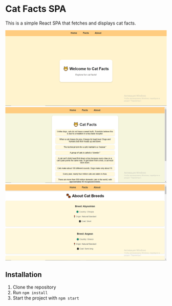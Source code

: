 # Cat Facts SPA

This is a simple React SPA that fetches and displays cat facts.

![image alt](https://github.com/robo115/cat-facts-final/blob/673a56ccf343219ced9c771d65febcf14a75e1b2/%D0%A1%D0%BD%D0%B8%D0%BC%D0%BE%D0%BA1.PNG)
![image alt](https://github.com/robo115/cat-facts-final/blob/25d0f234daebc2f43d94f6b5de0deececce34a1f/%D0%A1%D0%BD%D0%B8%D0%BC%D0%BE%D0%BA2.PNG)
![image alt](https://github.com/robo115/cat-facts-final/blob/25d0f234daebc2f43d94f6b5de0deececce34a1f/%D0%A1%D0%BD%D0%B8%D0%BC%D0%BE%D0%BA3.PNG)

## Installation
1. Clone the repository
2. Run `npm install`
3. Start the project with `npm start`

